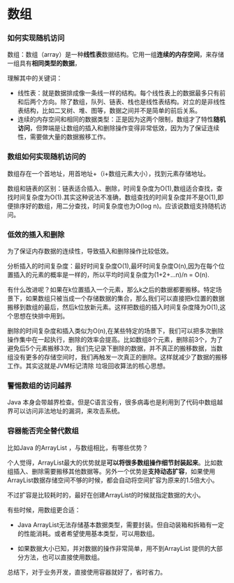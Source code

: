 # 数组

### 如何实现随机访问

数组：数组（array）是一种**线性表**数据结构。它用一组**连续的内存空间**，来存储一组具有**相同类型的数据**，

理解其中的关键词：

  - 线性表：就是数据排成像一条线一样的结构。每个线性表上的数据最多只有前和后两个方向。除了数组，队列、链表、栈也是线性表结构。对立的是非线性表结构，比如二叉树、堆、图等，数据之间并不是简单的前后关系。
  - 连续的内存空间和相同的数据类型：正是因为这两个限制，数组才了特性**随机访问**，但弊端是让数组的插入和删除操作变得非常低效，因为为了保证连续性，需要做大量的数据搬移工作。

### 数组如何实现随机访问的

数组存在一个首地址，用首地址+（i+数组元素大小），找到元素存储地址。

数组和链表的区别：链表适合插入、删除，时间复杂度为O(1),数组适合查找，查找时间复杂度为O(1).其实这种说法不准确，数组查找的时间复杂度并不是O(1),即便排序好的数组，用二分查找，时间复杂度也为O(log n)。应该说数组支持随机访问。


### 低效的插入和删除

为了保证内存数据的连续性，导致插入和删除操作比较低效。

分析插入的时间复杂度：最好时间复杂度O(1),最坏时间复杂度O(n),因为在每个位置插入的元素的概率是一样的，所以平均时间复杂度为(1+2+...n)/n = O(n).

有什么改进呢？如果在k位置插入一个元素，那么k之后的数据都要搬移。特定场景下，如果数组只被当成一个存储数据的集合，那么我们可以直接把k位置的数据搬移到数组的最后，然后k位放新元素。这样把数组的插入时间复杂度降为O(1),这个思想在快排中用到。

删除的时间复杂度和插入类似为O(n),在某些特定的场景下，我们可以把多次删除操作集中在一起执行，删除的效率会提高。比如数组8个元素，删除前3个，为了避免后5个元素搬移3次，我们先记录下删除的数据，并不真正的搬移数据，当数组没有更多的存储空间时，我们再触发一次真正的删除。这样就减少了数据的搬移工作。其实这就是JVM标记清除 垃圾回收算法的核心思想。

### 警惕数组的访问越界

Java 本身会带越界检查。但是C语言没有，很多病毒也是利用到了代码中数组越界可以访问非法地址的漏洞，来攻击系统。

### 容器能否完全替代数组

比如Java 的ArrayList ，与数组相比，有哪些优势？

个人觉得，ArrayList最大的优势就是**可以将很多数组操作细节封装起来**。比如数组插入、删除需要搬移其他数据等。另外一个优势是**支持动态扩容**，如果使用ArrayList数据存储空间不够的时候，都会自动将空间扩容为原来的1.5倍大小。

不过扩容是比较耗时的，最好在创建ArrayList的时候就指定数据的大小。

有些时候，用数组更合适：

- Java ArrayList无法存储基本数据类型，需要封装。但自动装箱和拆箱有一定的性能消耗。或者希望使用基本类型，可以用数组。

- 如果数据大小已知，并对数据的操作非常简单，用不到ArrayList 提供的大部分方法，也可以直接使用数组。

总结下，对于业务开发，直接使用容器就好了，省时省力。




